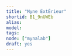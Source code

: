 ```yaml
---
title: "Myne ExtÉrieur"
shortid: B1_9nUWEb
alias:
model:
tags:
node: ["mynalab"]
draft: yes
---
```

